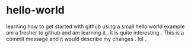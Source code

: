 # hello-world
learning how to get started with github using a small hello world example 
am a fresher to github and am learning it . it is quite interesting . 
This is a commit message and it would describe my changes . lol . 

